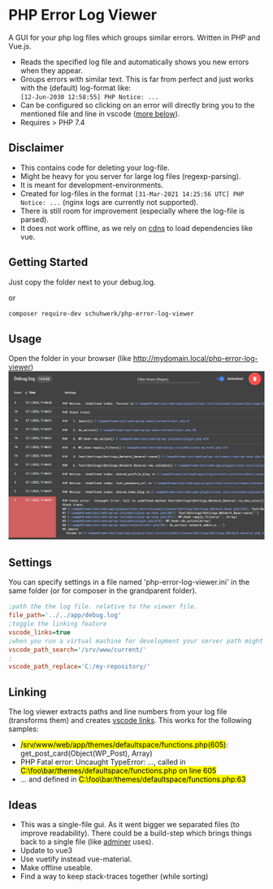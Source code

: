 # PHP Error Log Viewer

A GUI for your php log files which groups similar errors. Written in PHP and Vue.js.

 - Reads the specified log file and automatically shows you new errors when they appear.
 - Groups errors with similar text. This is far from perfect and just works with the (default) log-format like:  
   ```[12-Jun-2030 12:58:55] PHP Notice: ...```
 - Can be configured so clicking on an error will directly bring you to the mentioned file and line in vscode ([more below](#linking)).
 - Requires > PHP 7.4

## Disclaimer
 - This contains code for deleting your log-file.
 - Might be heavy for you server for large log files (regexp-parsing).
 - It is meant for development-environments.
 - Created for log-files in the format ``[31-Mar-2021 14:25:56 UTC] PHP Notice: ...`` (nginx logs are currently not supported).
 - There is still room for improvement (especially where the log-file is parsed).
 - It does not work offline, as we rely on [cdns](https://en.wikipedia.org/wiki/Content_delivery_network) to load dependencies like vue. 

## Getting Started

Just copy the folder next to your debug.log.

or
```bash
composer require-dev schuhwerk/php-error-log-viewer
```

## Usage

Open the folder in your browser (like http://mydomain.local/php-error-log-viewer)
![Screenshot of the viewer interface](php-error-log-screenshot.png)


## Settings

You can specify settings in a file named 'php-error-log-viewer.ini' in the same folder (or for composer in the grandparent folder).

```ini
;path the the log file. relative to the viewer file.
file_path='../../app/debug.log'
;toggle the linking feature
vscode_links=true
;when you run a virtual machine for development your server path might diverge from your loacal path. this is server.
vscode_path_search='/srv/www/current/'
;
vscode_path_replace='C:/my-repository/'
```

## Linking
The log viewer extracts paths and line numbers from your log file (transforms them) and creates [vscode links](https://code.visualstudio.com/docs/editor/command-line#_opening-vs-code-with-urls).
This works for the following samples:

- <mark>/srv/www/web/app/themes/defaultspace/functions.php(605)</mark>: get_post_card(Object(WP_Post), Array)
- PHP Fatal error:  Uncaught TypeError: ..., called in <mark>C:\foo\bar/themes/defaultspace/functions.php on line 605</mark> 
- ... and defined in <mark>C:\foo\bar/themes/defaultspace/functions.php:63</mark>

## Ideas
- This was a single-file gui. As it went bigger we separated files (to improve readability). There could be a build-step which brings things back to a single file (like [adminer](https://github.com/vrana/adminer) uses).
- Update to vue3
- Use vuetify instead vue-material.
- Make offline useable.
- Find a way to keep stack-traces together (while sorting)


